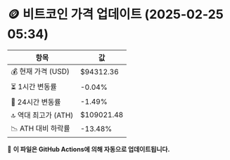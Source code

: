 # 🪙 비트코인 가격 업데이트 (2025-02-25 05:34)

| 항목                | 값 |
|--------------------|----------------|
| 💰 현재 가격 (USD) | $94312.36 |
| ⏳ 1시간 변동률    | -0.04% |
| 📆 24시간 변동률   | -1.49% |
| 🔝 역대 최고가 (ATH) | $109021.48 |
| 📉 ATH 대비 하락률 | -13.48% |

🔄 **이 파일은 GitHub Actions에 의해 자동으로 업데이트됩니다.**
